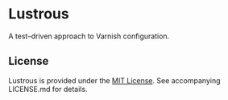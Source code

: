 # Lustrous #

A test–driven approach to Varnish configuration.

## License ##

Lustrous is provided under
the [MIT License](https://opensource.org/licenses/MIT). See accompanying
LICENSE.md for details.

